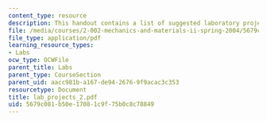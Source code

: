 ```yaml
---
content_type: resource
description: This handout contains a list of suggested laboratory projects.
file: /media/courses/2-002-mechanics-and-materials-ii-spring-2004/5679c081b50e17081c9f75b0c8c78849_lab_projects_2.pdf
file_type: application/pdf
learning_resource_types:
- Labs
ocw_type: OCWFile
parent_title: Labs
parent_type: CourseSection
parent_uid: aacc981b-a167-de94-2676-9f9acac3c353
resourcetype: Document
title: lab_projects_2.pdf
uid: 5679c081-b50e-1708-1c9f-75b0c8c78849
---
```

